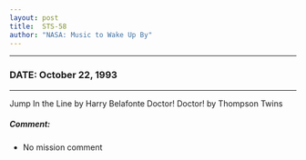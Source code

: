 ```yaml
---
layout: post
title:  STS-58
author: "NASA: Music to Wake Up By"
---
```


----
### DATE: October 22, 1993
----
Jump In the Line by Harry Belafonte
Doctor! Doctor! by Thompson Twins

##### Comment:
* No mission comment
